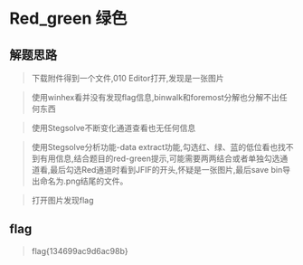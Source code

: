 # Red_green 绿色

## 解题思路

> 下载附件得到一个文件,010 Editor打开,发现是一张图片

> 使用winhex看并没有发现flag信息,binwalk和foremost分解也分解不出任何东西

> 使用Stegsolve不断变化通道查看也无任何信息

> 使用Stegsolve分析功能-data extract功能,勾选红、绿、蓝的低位看也找不到有用信息,结合题目的red-green提示,可能需要两两结合或者单独勾选通道看,最后勾选Red通道时看到JFIF的开头,怀疑是一张图片,最后save bin导出命名为.png结尾的文件。

> 打开图片发现flag

## flag

> flag{134699ac9d6ac98b}
